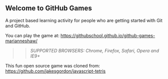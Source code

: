 ## Welcome to GitHub Games

A project based learning activity for people who are getting started with Git and GitHub.

You can play the game at: https://githubschool.github.io/github-games-marianneshaw/

>> _*SUPPORTED BROWSERS*: Chrome, Firefox, Safari, Opera and IE9+_

This fun open source game was cloned from: https://github.com/jakesgordon/javascript-tetris
